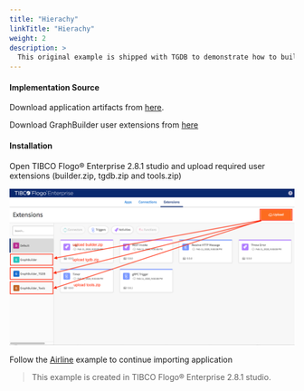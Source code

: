 ```yaml
---
title: "Hierachy"
linkTitle: "Hierachy"
weight: 2
description: >
  This original example is shipped with TGDB to demonstrate how to build a graph with the API and perform search and queries on objects in the graph. Here we demonstrate another way which is using GraphBuilder to populate Napoleon Bonaparte's family tree to TGDB.
---
```



#### Implementation Source

Download application artifacts from [here](https://github.com/TIBCOSoftware/labs-graphbuilder-contrib/tree/master/sample-applications/hierarchy).

Download GraphBuilder user extensions from [here](https://github.com/TIBCOSoftware/labs-graphbuilder-contrib/blob/master/dist)

#### Installation

Open TIBCO Flogo® Enterprise 2.8.1 studio and upload required user extensions (builder.zip, tgdb.zip and tools.zip)

![Import Extension](user_extensions.png)

Follow the [Airline](../airline) example to continue importing application

> This example is created in TIBCO Flogo® Enterprise 2.8.1 studio.
